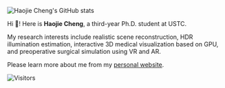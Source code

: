<!--
**AplusX/AplusX** is a ✨ _special_ ✨ repository because its `README.md` (this file) appears on your GitHub profile.

Here are some ideas to get you started:

- 🔭 I’m currently working on ...
- 🌱 I’m currently learning ...
- 👯 I’m looking to collaborate on ...
- 🤔 I’m looking for help with ...
- 💬 Ask me about ...
- 📫 How to reach me: ...
- 😄 Pronouns: ...
- ⚡ Fun fact: ...
-->

![Haojie Cheng's GitHub stats](https://github-readme-stats.vercel.app/api?username=AplusX&show_icons=true&theme=radical)

Hi 👋! Here is **Haojie Cheng**, a third-year Ph.D. student at USTC. 

My research interests include realistic scene reconstruction, HDR illumination estimation, interactive 3D medical visualization based on GPU, and preoperative surgical simulation using VR and AR.

Please learn more about me from my [personal website](https://aplusx.github.io/).

![Visitors](https://visitor-badge.laobi.icu/badge?page_id=AplusX) 

